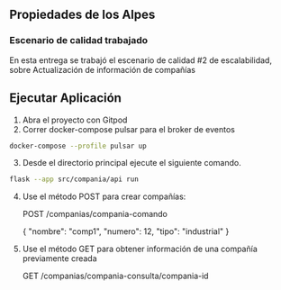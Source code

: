 ## Propiedades de los Alpes

### Escenario de calidad trabajado
En esta entrega se trabajó el escenario de calidad #2 de escalabilidad, sobre Actualización de información de compañías


## Ejecutar Aplicación

1. Abra el proyecto con Gitpod
2. Correr docker-compose pulsar para el broker de eventos
```bash
docker-compose --profile pulsar up
```
3. Desde el directorio principal ejecute el siguiente comando.

```bash
flask --app src/compania/api run
```
4. Use el método POST para crear compañías:

    POST /companias/compania-comando

   {
    "nombre": "comp1",
    "numero": 12,
    "tipo": "industrial"
  }

   
5. Use el método GET para obtener información de una compañía previamente creada

   GET /companias/compania-consulta/compania-id
